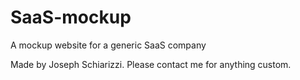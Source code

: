# SaaS-mockup
A mockup website for a generic SaaS company

Made by Joseph Schiarizzi. Please contact me for anything custom. 
